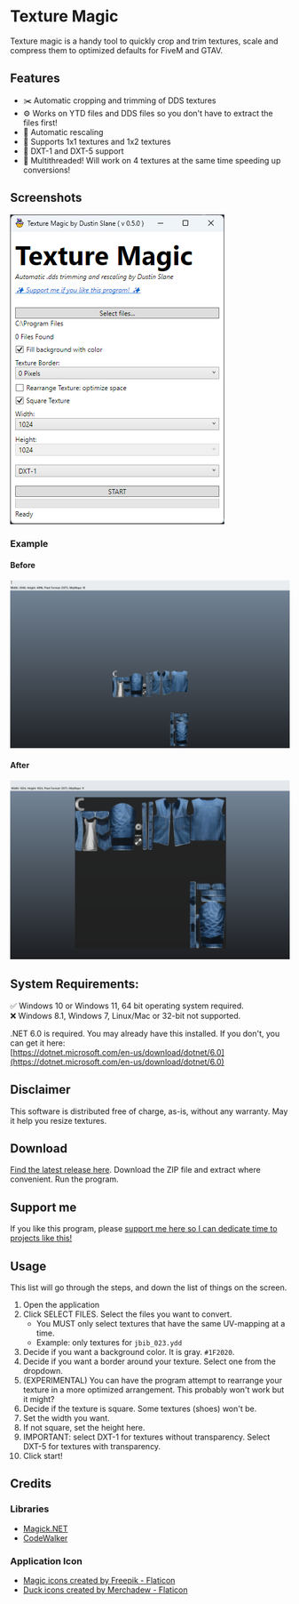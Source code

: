 # Texture Magic

Texture magic is a handy tool to quickly crop and trim textures, scale and compress them to optimized defaults for FiveM and GTAV.

## Features
 - ✂️ Automatic cropping and trimming of DDS textures
 - ⚙️ Works on YTD files and DDS files so you don't have to extract the files first!
 - 📐 Automatic rescaling
 - 📐 Supports 1x1 textures and 1x2 textures
 - 🎨 DXT-1 and DXT-5 support
 - 🚀 Multithreaded! Will work on 4 textures at the same time speeding up conversions!

## Screenshots
![An image of the application.](img/app.png)

### Example
#### Before
![Before image](img/before.png)
#### After
![After image](img/after.png)
 
## System Requirements:

✅ Windows 10 or Windows 11, 64 bit operating system required.\
❌ Windows 8.1, Windows 7, Linux/Mac or 32-bit not supported.

.NET 6.0 is required. You may already have this installed. If you don't, you can get it here:\
 [https://dotnet.microsoft.com/en-us/download/dotnet/6.0](https://dotnet.microsoft.com/en-us/download/dotnet/6.0)

## Disclaimer

This software is distributed free of charge, as-is, without any warranty. May it help you resize textures.

## Download

[Find the latest release here](https://github.com/dustinslane/texture_magic/releases/latest). Download the ZIP file and extract where convenient. Run the program.

## Support me
If you like this program, please [support me here so I can dedicate time to projects like this!](https://streamelements.com/dustin_slane/tip)

## Usage

This list will go through the steps, and down the list of things on the screen.

1. Open the application
2. Click SELECT FILES. Select the files you want to convert.
   - You MUST only select textures that have the same UV-mapping at a time.
   - Example: only textures for `jbib_023.ydd`
3. Decide if you want a background color. It is gray. `#1F2020`.
4. Decide if you want a border around your texture. Select one from the dropdown.
5. (EXPERIMENTAL) You can have the program attempt to rearrange your texture in a more optimized arrangement. This probably won't work but it might?
6. Decide if the texture is square. Some textures (shoes) won't be.
7. Set the width you want.
8. If not square, set the height here.
9. IMPORTANT: select DXT-1 for textures without transparency. Select DXT-5 for textures with transparency.
10. Click start!

## Credits
### Libraries
- [Magick.NET](https://github.com/dlemstra/Magick.NET)
- [CodeWalker](https://github.com/dexyfex/CodeWalker)
### Application Icon 
- [Magic icons created by Freepik - Flaticon](https://www.flaticon.com/free-icons/magic)
- [Duck icons created by Merchadew - Flaticon](https://www.flaticon.com/free-icons/duck")
